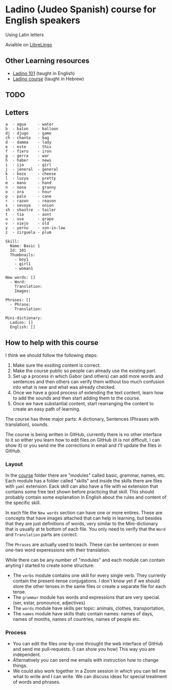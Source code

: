 # Ladino (Judeo Spanish) course for English speakers

Using Latin letters

Avialble on [LibreLingo](https://librelingo.app/course/ladino-from-english/)

## Other Learning resources

* [Ladino 101](https://www.youtube.com/watch?v=MTgs0VlkP_E&list=PLG7gXVhDoTAKrqy1jGn4QcQ4Mwk6YB8Tc&index=3) (taught in English)
* [Ladino course](https://www.youtube.com/watch?v=H8Pt-AS0ppM&list=PL26BCA5DA78235E0D) (taught in Hebrew)


## TODO

## Letters

```
a  - agua     - water
b  - balon    - balloon
dj - djugo    - game
ch - chanta   - bag
d  - damma    - lady
e  - este     - this
f  - fiero    - iron
g  - gerra    - war
h  - haber    - news
i  - ija      - girl
j  - jeneral  - general
k  - kezo     - cheese
l  - luzya    - pretty
m  - mano     - hand
n  - nona     - granny
o  - ora      - hour
p  - palo     - cane
r  - razon    - reason
s  - sevoya   - onion
sh - shastre  - tailer
t  - tia      - aunt
u  - uva      - grape
v  - viejo    - old
y  - yerno    - son-in-law
z  - zirguela - plum
```


```
Skill:
  Name: Basic 1
  Id: 101
  Thumbnails:
    - boy1
    - girl1
    - woman1

New words: []
  - Word:
    Translation:
    Images:

Phrases: []
  - Phrase:
    Translation:

Mini-dictionary:
  Ladino: []
  English: []
```

## How to help with this course

I think we should follow the following steps:

1. Make sure the exsiting content is correct.
1. Make the course public so people can already use the existing part.
1. Set up a process in which Gabor (and others) can add more words and sentences and then others can verify them without too much confusion into what is new and what was already checked.
1. Once we have a good process of extending the text content, learn how to add the sounds and then start adding them to the course.
1. Once we have substantial content, start rearranging the content to create an easy path of learning.


The course has three major parts: A dictionary, Sentences (Phrases with translation), sounds.

The course is being written in GitHub, currently there is no other interface to it so either you learn how to edit files
on GitHub (it is not difficult, I can show it) or you send me the corrections in email and I'll update the files in GitHub.

### Layout

In the [course](https://github.com/szabgab/LibreLingo-Judeo-Spanish-from-English/tree/main/course) folder there are "modules"
called basic, grammar, names, etc. Each module has a folder called "skills" and inside the skills there are files with `yaml`
extension. Eack skill can also have a file with `md` extension that contains some free text shown before practicing that skill.
This should probably contain some explanation in English about the rules and content of the specific skill.

In each file the `New words` section can have one or more entires. These are concepts that have images attached that can help
in learning, but besides that they are just definitions of words, very similar to the Mini-dictionary that is usually at te bottom
of each file. You only need to verify that the `Word` and `Translation` parts are correct.

The `Phrases` are actually used to teach. These can be sentences or even one-two word experessions with their translation.

While there can be any number of "modules" and each module can contain anyting I started to create some structure:

* The `verbs` module contains one skill for every single verb. They currenly contain the present-tense conjugations. I don't know yet if we should store the other tenses in the same files or create a separate file for each tense.
* The `grammar`  module has words and expressions that are very special. (ser, estar, pronounce, adjectives)
* The `words` module have skills per topic: animals, clothes, transportation,
* The `names` module have skills thatc contain names: names of days, names of months, names of countries, names of people etc.


### Process

* You can edit the files one-by-one throught the web interface of GitHub and send me pull-requests. (I can show you how) This way you are independent.
* Alternatively you can send me emails with instruction how to change things.
* We could also work together in a Zoom session in which you can tell me what to write and I can write. We can discuss ideas for special treatment of words and phrases.

